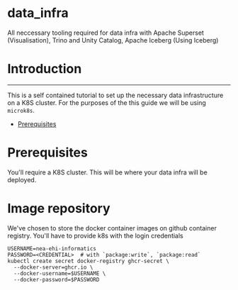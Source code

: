 # data_infra

All neccessary tooling required for data infra with Apache Superset (Visualisation), Trino and Unity Catalog, Apache Iceberg (Using Iceberg)



# Introduction

---

This is a self contained tutorial to set up the necessary data infrastructure on a K8S cluster. For the purposes of the this guide we will be using `microk8s`.

<!-- mtoc-start -->

* [Prerequisites](#prerequisites)

<!-- mtoc-end -->

# Prerequisites

You'll require a K8S cluster. This will be where your data infra will be deployed.

# Image repository 

We've chosen to store the docker container images on github container registry. You'll have to provide k8s with the login credentials

```
USERNAME=nea-ehi-informatics
PASSWORD=<CREDENTIAL>  # with `package:write`, `package:read`
kubectl create secret docker-registry ghcr-secret \
  --docker-server=ghcr.io \
  --docker-username=$USERNAME \
  --docker-password=$PASSWORD
```
